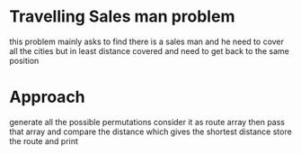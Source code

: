 # Travelling Sales man problem

this problem mainly asks to find there is a sales man and he need to cover all the cities but in least distance covered and need 
to get back to the same position

# Approach

generate all the possible permutations consider it as route array then pass that array and compare the distance which gives
the shortest distance store the route and print

```C

